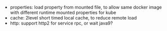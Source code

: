 * properties: load property from mounted file, to allow same docker image with different runtime mounted properties for kube 
* cache: 2level short timed local cache, to reduce remote load
* http: support http2 for service rpc, or wait java9?
